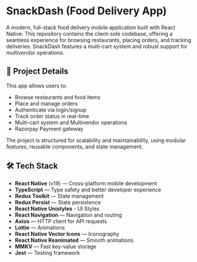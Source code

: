 

# SnackDash (Food Delivery App)
A modern, full-stack food delivery mobile application built with React Native. This repository contains the client-side codebase, offering a seamless experience for browsing restaurants, placing orders, and tracking deliveries. SnackDash features a multi-cart system and robust support for multivendor operations.

## 🚀 Project Details

This app allows users to:

- Browse restaurants and food items
- Place and manage orders
- Authenticate via login/signup
- Track order status in real-time
- Multi-cart system and Multivendor operations
- Razorpay Payment gateway

The project is structured for scalability and maintainability, using modular features, reusable components, and state management.

## 🛠️ Tech Stack

- **React Native** (v19) — Cross-platform mobile development
- **TypeScript** — Type safety and better developer experience
- **Redux Toolkit** — State management
- **Redux Persist** — State persistence
- **React Native Unistyles** - UI Styles  
- **React Navigation** — Navigation and routing
- **Axios** — HTTP client for API requests
- **Lottie** — Animations
- **React Native Vector Icons** — Iconography
- **React Native Reanimated** — Smooth animations
- **MMKV** — Fast key-value storage
- **Jest** — Testing framework

